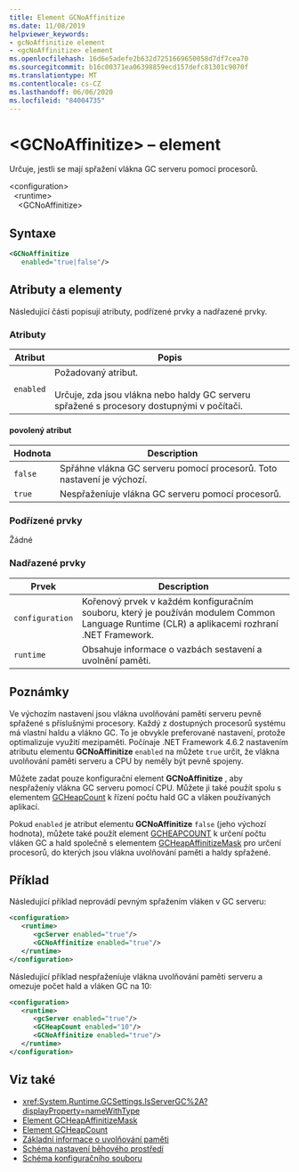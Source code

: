 ```yaml
---
title: Element GCNoAffinitize
ms.date: 11/08/2019
helpviewer_keywords:
- gcNoAffinitize element
- <gcNoAffinitize> element
ms.openlocfilehash: 16d6e5adefe2b632d7251669650058d7df7cea70
ms.sourcegitcommit: b16c00371ea06398859ecd157defc81301c9070f
ms.translationtype: MT
ms.contentlocale: cs-CZ
ms.lasthandoff: 06/06/2020
ms.locfileid: "84004735"
---
```

# <a name="gcnoaffinitize-element"></a>\<GCNoAffinitize> – element

Určuje, jestli se mají spřažení vlákna GC serveru pomocí procesorů.

\<configuration>\
&nbsp;&nbsp;\<runtime>\
&nbsp;&nbsp;&nbsp;&nbsp;\<GCNoAffinitize>

## <a name="syntax"></a>Syntaxe

```xml
<GCNoAffinitize
   enabled="true|false"/>
```

## <a name="attributes-and-elements"></a>Atributy a elementy

Následující části popisují atributy, podřízené prvky a nadřazené prvky.

### <a name="attributes"></a>Atributy

|Atribut|Popis|
|---------------|-----------------|
|`enabled`|Požadovaný atribut.<br /><br />Určuje, zda jsou vlákna nebo haldy GC serveru spřažené s procesory dostupnými v počítači.|

#### <a name="enabled-attribute"></a>povolený atribut

|Hodnota|Description|
|-----------|-----------------|
|`false`|Spřáhne vlákna GC serveru pomocí procesorů. Toto nastavení je výchozí.|
|`true`|Nespřaženíuje vlákna GC serveru pomocí procesorů.|

### <a name="child-elements"></a>Podřízené prvky

Žádné

### <a name="parent-elements"></a>Nadřazené prvky

|Prvek|Description|
|-------------|-----------------|
|`configuration`|Kořenový prvek v každém konfiguračním souboru, který je používán modulem Common Language Runtime (CLR) a aplikacemi rozhraní .NET Framework.|
|`runtime`|Obsahuje informace o vazbách sestavení a uvolnění paměti.|

## <a name="remarks"></a>Poznámky

Ve výchozím nastavení jsou vlákna uvolňování paměti serveru pevně spřažené s příslušnými procesory. Každý z dostupných procesorů systému má vlastní haldu a vlákno GC. To je obvykle preferované nastavení, protože optimalizuje využití mezipaměti. Počínaje .NET Framework 4.6.2 nastavením atributu elementu **GCNoAffinitize** `enabled` na můžete `true` určit, že vlákna uvolňování paměti serveru a CPU by neměly být pevně spojeny.

Můžete zadat pouze konfigurační element **GCNoAffinitize** , aby nespřaženíy vlákna GC serveru pomocí CPU. Můžete ji také použít spolu s elementem [GCHeapCount](gcheapcount-element.md) k řízení počtu hald GC a vláken používaných aplikací.

Pokud `enabled` je atribut elementu **GCNoAffinitize** `false` (jeho výchozí hodnota), můžete také použít element [GCHEAPCOUNT](gcheapcount-element.md) k určení počtu vláken GC a hald společně s elementem [GCHeapAffinitizeMask](gcheapaffinitizemask-element.md) pro určení procesorů, do kterých jsou vlákna uvolňování paměti a haldy spřažené.

## <a name="example"></a>Příklad

Následující příklad neprovádí pevným spřažením vláken v GC serveru:

```xml
<configuration>
   <runtime>
      <gcServer enabled="true"/>
      <GCNoAffinitize enabled="true"/>
   </runtime>
</configuration>
```

Následující příklad nespřaženíuje vlákna uvolňování paměti serveru a omezuje počet hald a vláken GC na 10:

```xml
<configuration>
   <runtime>
      <gcServer enabled="true"/>
      <GCHeapCount enabled="10"/>
      <GCNoAffinitize enabled="true"/>
   </runtime>
</configuration>
```

## <a name="see-also"></a>Viz také

- <xref:System.Runtime.GCSettings.IsServerGC%2A?displayProperty=nameWithType>
- [Element GCHeapAffinitizeMask](gcheapaffinitizemask-element.md)
- [Element GCHeapCount](gcheapcount-element.md)
- [Základní informace o uvolňování paměti](../../../../standard/garbage-collection/fundamentals.md)
- [Schéma nastavení běhového prostředí](index.md)
- [Schéma konfiguračního souboru](../index.md)
